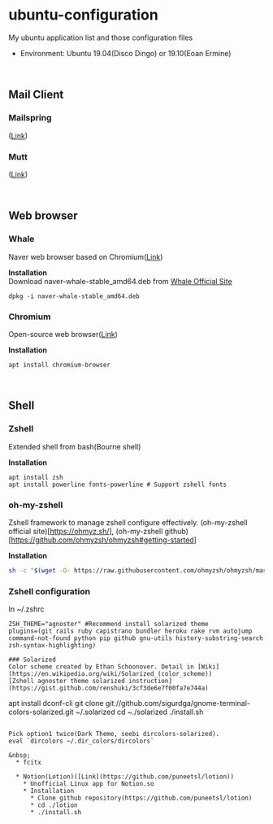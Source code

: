 # ubuntu-configuration

My ubuntu application list and those configuration files
* Environment: Ubuntu 19.04(Disco Dingo) or 19.10(Eoan Ermine)

&nbsp;
## Mail Client
### Mailspring
([Link](https://www.getmailspring.com))

### Mutt
([Link](http://www.mutt.org))

&nbsp;
## Web browser
### Whale
Naver web browser based on Chromium([Link](https://whale.naver.com/ko))  
  
**Installation**  
Download naver-whale-stable_amd64.deb from [Whale Official Site](https://whale.naver.com/ko)
```
dpkg -i naver-whale-stable_amd64.deb
```

### Chromium
Open-source web browser([Link](https://www.chromium.org))
  
**Installation**  
```
apt install chromium-browser
```

&nbsp;
## Shell
### Zshell
Extended shell from bash(Bourne shell)  

**Installation**
```
apt install zsh
apt install powerline fonts-powerline # Support zshell fonts
```

### oh-my-zshell
Zshell framework to manage zshell configure effectively.
(oh-my-zshell official site)[https://ohmyz.sh/], (oh-my-zshell github)[https://github.com/ohmyzsh/ohmyzsh#getting-started]
  
**Installation**
```bash
sh -c "$(wget -O- https://raw.githubusercontent.com/ohmyzsh/ohmyzsh/master/tools/install.sh)"
```

### Zshell configuration
In ~/.zshrc
```
ZSH_THEME="agnoster" #Recommend install solarized theme
plugins=(git rails ruby capistrano bundler heroku rake rvm autojump command-not-found python pip github gnu-utils history-substring-search zsh-syntax-highlighting)

### Solarized
Color scheme created by Ethan Schoonover. Detail in [Wiki](https://en.wikipedia.org/wiki/Solarized_(color_scheme))
[Zshell agnoster theme solarized instruction](https://gist.github.com/renshuki/3cf3de6e7f00fa7e744a)

```
apt install dconf-cli
git clone git://github.com/sigurdga/gnome-terminal-colors-solarized.git ~/.solarized
cd ~./solarized
./install.sh
```

Pick option1 twice(Dark Theme, seebi dircolors-solarized).
eval `dircolors ~/.dir_colors/dircolors`

&nbsp;
  * fcitx

  * Notion(Lotion)([Link](https://github.com/puneetsl/lotion))
    * Unofficial Linux app for Notion.so
    * Installation
      * Clone github repository(https://github.com/puneetsl/lotion)
      * cd ./lotion
      * ./install.sh
